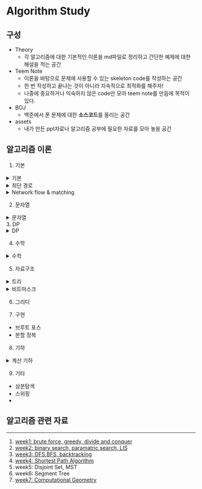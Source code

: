 # Algorithm Study

## 구성
 - Theory
   - 각 알고리즘에 대한 기본적인 이론을 md파일로 정리하고 간단한 예제에 대한 해설을 적는 공간
 - Teem Note
   - 이론을 바탕으로 문제에 사용할 수 있는 skeleton code를 작성하는 공간
   - 한 번 작성하고 끝나는 것이 아니라 지속적으로 최적화를 해주자!
   - 나중에 중요하거나 익숙하지 않은 code만 모아 teem note를 만듬에 목적이 있다.
 - BOJ
   - 백준에서 푼 문제에 대한 **소스코드**를 올리는 공간
 - assets
   - 내가 만든 ppt자료나 알고리즘 공부에 필요한 자료를 모아 놓을 공간


## 알고리즘 이론 

1. 기본
 <details>
 <summary>기본</summary>
 <div markdown="1">DFS</div>
 <div markdown="2">BFS</div>
 <div markdown="3">위상정렬</div>
 <div markdown="4">백트래킹</div>
 <div markdown="5">Euler Path/Circuit</div>
 <div markdown="6">SCC(Strong Connected Component)</div>
 <div markdown="7">2-SAT</div>
 <div markdown="8">단절점</div>
 <div markdown="9">MST</div>
 <div markdown="10">Global min-cut</div>
</details>

 <details>
<summary>최단 경로</summary>
 <div markdown="1">Dijkstra</div>
 <div markdown="2">Bellman-Ford</div>
 <div markdown="3">Floyd-Warshall</div>
 <div markdown="4">SPFA</div>
</details>

<details>
<summary>Network flow & matching</summary>
 <div markdown="1">포드-풀커슨</div>
 <div markdown="2">에드먼 카프</div>
 <div markdown="3">디닉</div>
 <div markdown="4">최대유량(포드-풀커슨 or 에드먼 카프 or 디닉)</div>
 <div markdown="5">MCMF</div>
 <div markdown="6">이분매칭</div>
 <div markdown="7">Hopcroft-Karp</div>
 <div markdown="8">최소 버텍스 커버</div>
</details>

2. 문자열

<details>
<summary>문자열</summary>
 <div markdown="1">kmp</div>
 <div markdown="2">트라이</div>
 <div markdown="3">아호코라식</div>
 <div markdown="4">로빈-카프 알고리즘</div>
 <div markdown="5">suffix array</div>
</details>
3. DP
<details>
<summary>DP</summary>
 <div markdown="1">배낭문제</div>
 <div markdown="2">트리에서의 DP</div>
 <div markdown="3">다차원 DP</div>
</details>

4. 수학
<details>
<summary>수학</summary>
 <div markdown="1">페르마의 소정리</div>
 <div markdown="2">FFT</div>
 <div markdown="3">확장유클리드</div>
 <div markdown="4">중국인 나머지 정리</div>
</details>

5. 자료구조
<details>
<summary>트리</summary>
 <div markdown="1">세그먼트 트리</div>
 <div markdown="2">lazy propagation</div>
 <div markdown="3">펜윅트리</div>
 <div markdown="4">sqrt decomposition</div>
 <div markdown="5">persistent segment tree</div>
 <div markdown="6">Merge sort tree</div>
 <div markdown="7">MO's algorithm</div>
 <div markdown="8">Parallel binary search</div>
</details>

<details>
<summary>비트마스크</summary>
 <div markdown="1">nothing</div>

</details>

6. 그리디


7. 구현
 - 브루트 포스
 - 분할 정복

8. 기하
<details>
<summary>계산 기하</summary>
 <div markdown="1">컨벡스헐</div>
 <div markdown="2">회전하는 캘리퍼스</div>
 <div markdown="3">CCW</div>
 <div markdown="4">Convex Hull Trick</div>
</details>

9. 기타
- 삼분탐색
- 스위핑
- 

## 알고리즘 관련 자료
------

 1. [week1: brute force, greedy, divide and conquer](./assets/2021_summer_study/summer_algorithm_study_week1.pdf)
 2. [week2: binary search, paramatric search, LIS](./assets/2021_summer_study/summer_algorithm_study_week2.pdf)
 3. [week3: DFS,BFS, backtracking](./assets/2021_summer_study/summer_algorithm_study_week3.pdf)
 4. [week4: Shortest Path Algorithm](./assets/2021_summer_study/summer_algorithm_study_week4.pdf)
 5. week5: Disjoint Set, MST
 7. week6: Segment Tree
 8. [week7: Computational Geometry](./assets/algorithm_study_computational_geometry.pdf)
